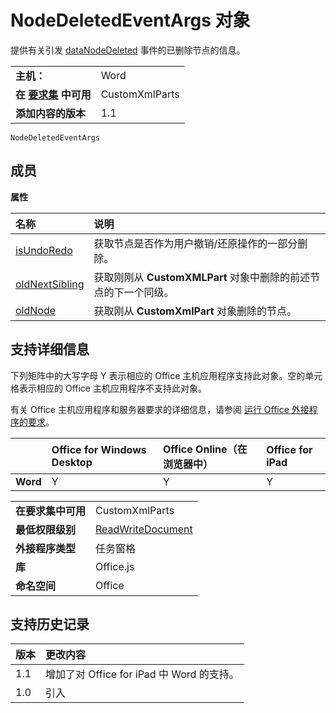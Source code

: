 
# <a name="nodedeletedeventargs-object"></a>NodeDeletedEventArgs 对象
提供有关引发 [dataNodeDeleted](../../reference/shared/customxmlpart.datanodedeleted.event.md) 事件的已删除节点的信息。

|||
|:-----|:-----|
|**主机：**|Word|
|**在 [要求集](../../docs/overview/specify-office-hosts-and-api-requirements.md) 中可用**|CustomXmlParts|
|**添加内容的版本**|1.1|

```
NodeDeletedEventArgs
```


## <a name="members"></a>成员


**属性**


|**名称**|**说明**|
|:-----|:-----|
|[isUndoRedo](../../reference/shared/customxmlpart.isundoredo.md)|获取节点是否作为用户撤销/还原操作的一部分删除。|
|[oldNextSibling](../../reference/shared/customxmlpart.oldnextsibling.md)|获取刚刚从 **CustomXMLPart** 对象中删除的前述节点的下一个同级。|
|[oldNode](../../reference/shared/customxmlpart.oldnode.md)|获取刚从 **CustomXmlPart** 对象删除的节点。|

## <a name="support-details"></a>支持详细信息


下列矩阵中的大写字母 Y 表示相应的 Office 主机应用程序支持此对象。空的单元格表示相应的 Office 主机应用程序不支持此对象。

有关 Office 主机应用程序和服务器要求的详细信息，请参阅 [运行 Office 外接程序的要求](../../docs/overview/requirements-for-running-office-add-ins.md)。



||**Office for Windows Desktop**|**Office Online（在浏览器中）**|**Office for iPad**|
|:-----|:-----|:-----|:-----|
|**Word**|Y|Y|Y|

|||
|:-----|:-----|
|**在要求集中可用**|CustomXmlParts|
|**最低权限级别**|[ReadWriteDocument](../../docs/develop/requesting-permissions-for-api-use-in-content-and-task-pane-add-ins.md)|
|**外接程序类型**|任务窗格|
|**库**|Office.js|
|**命名空间**|Office|

## <a name="support-history"></a>支持历史记录




|**版本**|**更改内容**|
|:-----|:-----|
|1.1|增加了对 Office for iPad 中 Word 的支持。|
|1.0|引入|
